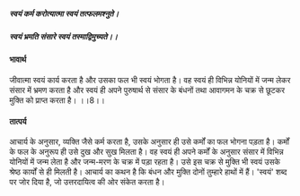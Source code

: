 ##### स्वयं कर्म करोत्यात्मा स्वयं तत्फलमश्नुते।
##### स्वयं भ्रमति संसारे स्वयं तस्माद्विमुच्यते।। 

#### भावार्थ

जीवात्मा स्वयं कार्य करता है और उसका फल भी स्वयं भोगता है। वह स्वयं ही विभिन्न योनियों में जन्म लेकर संसार में भ्रमण करता है और स्वयं ही अपने पुरुषार्थ से संसार के बंधनों तथा आवागमन के चक्र से छूटकर मुक्ति को प्राप्त करता है। ।।8।।

#### तात्पर्य

आचार्य के अनुसार, व्यक्ति जैसे कर्म करता है, उसके अनुसार ही उसे कर्मों का फल भोगना पड़ता है। कर्मों के फल के अनुरूप ही उसे दुख और सुख मिलता है। वह स्वयं ही अपने कर्मों के अनुसार संसार में विभिन्न योनियों में जन्म लेता है और जन्म-मरण के चक्र में पड़ा रहता है। उसे इस चक्र से मुक्ति भी स्वयं उसके श्रेष्ठ कार्यों से ही मिलती है। आचार्य का कथन है कि बंधन और मुक्ति दोनों तुम्हारे हाथों में हैं। 'स्वयं' शब्द पर जोर दिया है, जो उत्तरदायित्व की ओर संकेत करता है।